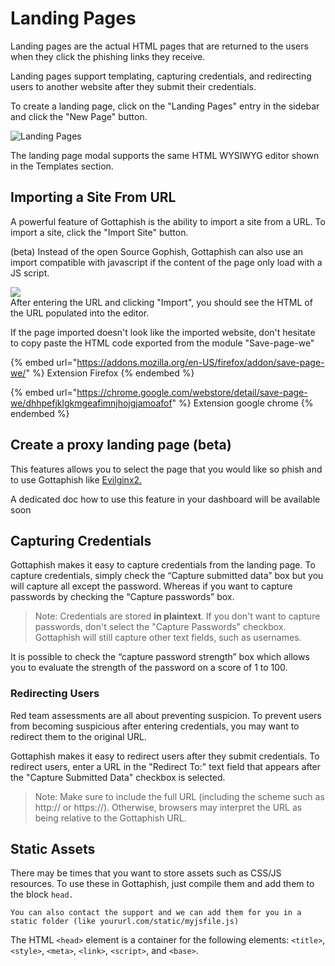 # Landing Pages



Landing pages are the actual HTML pages that are returned to the users when they click the phishing links they receive.

Landing pages support templating, capturing credentials, and redirecting users to another website after they submit their credentials.



To create a landing page, click on the "Landing Pages" entry in the sidebar and click the "New Page" button.

![Landing Pages](http://imgur.com/Tg4sDId.png)

The landing page modal supports the same HTML WYSIWYG editor shown in the Templates section.

## Importing a Site From URL

A powerful feature of Gottaphish is the ability to import a site from a URL. To import a site, click the "Import Site" button.&#x20;

(beta) Instead of the open Source Gophish, Gottaphish can also use an import compatible with javascript if the content of the page only load with a JS script.&#x20;

![](http://imgur.com/uqxm6iB.png)\
After entering the URL and clicking "Import", you should see the HTML of the URL populated into the editor.

If the page imported doesn't look like the imported website, don't hesitate to copy paste the HTML code exported from the module "Save-page-we"&#x20;

{% embed url="https://addons.mozilla.org/en-US/firefox/addon/save-page-we/" %}
Extension Firefox
{% endembed %}

{% embed url="https://chrome.google.com/webstore/detail/save-page-we/dhhpefjklgkmgeafimnjhojgjamoafof" %}
Extension google chrome
{% endembed %}

## Create a proxy landing page (beta)

This features allows you to select the page that you would like so phish and to use Gottaphish like [Evilginx2.](https://github.com/kgretzky/evilginx2)



A dedicated doc how to use this feature in your dashboard will be available soon

## Capturing Credentials

Gottaphish makes it easy to capture credentials from the landing page. To capture credentials, simply check the “Capture submitted data” box but you will capture all except the password. Whereas if you want to capture passwords by checking the “Capture passwords” box.

> Note: Credentials are stored **in plaintext**. If you don't want to capture passwords, don't select the "Capture Passwords" checkbox. Gottaphish will still capture other text fields, such as usernames.

It is possible to check the “capture password strength” box which allows you to evaluate the strength of the password on a score of 1 to 100.

### Redirecting Users

Red team assessments are all about preventing suspicion. To prevent users from becoming suspicious after entering credentials, you may want to redirect them to the original URL.

Gottaphish makes it easy to redirect users after they submit credentials. To redirect users, enter a URL in the "Redirect To:" text field that appears after the "Capture Submitted Data" checkbox is selected.

> Note: Make sure to include the full URL (including the scheme such as http:// or https://). Otherwise, browsers may interpret the URL as being relative to the Gottaphish URL.

## Static Assets

There may be times that you want to store assets such as  CSS/JS resources. To use these in Gottaphish, just compile them and add them to the block `head.`

`You can also contact the support and we can add them for you in a static folder (like yoururl.com/static/myjsfile.js)`

The HTML `<head>` element is a container for the following elements: `<title>`, `<style>`, `<meta>`, `<link>`, `<script>`, and `<base>`.

\
&#x20;

